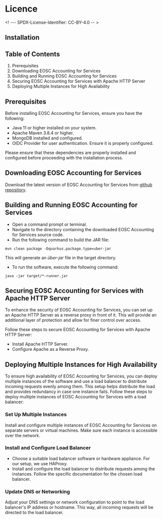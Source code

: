 # Licence

<! --- SPDX-License-Identifier: CC-BY-4.0  -- >

## Installation

## Table of Contents
1. Prerequisites
2. Downloading EOSC Accounting for Services
3. Building and Running EOSC Accounting for Services
4. Securing EOSC Accounting for Services with Apache HTTP Server
5. Deploying Multiple Instances for High Availability


## Prerequisites
Before installing EOSC Accounting for Services, ensure you have the following:

- Java 11 or higher installed on your system.
- Apache Maven 3.8.4 or higher.
- MongoDB installed and configured.
- OIDC Provider for user authentication. Ensure it is properly configured.

Please ensure that these dependencies are properly installed and configured before proceeding with the installation process.

## Downloading EOSC Accounting for Services

Download the latest version of EOSC Accounting for Services from [github repository](https://github.com/ARGOeu/argo-accounting/releases).

## Building and Running EOSC Accounting for Services

- Open a command prompt or terminal.
- Navigate to the directory containing the downloaded EOSC Accounting for Services source code.
- Run the following command to build the JAR file:
```console
mvn clean package -Dquarkus.package.type=uber-jar 
```
This will generate an _über-jar_ file in the target directory. 
- To run the software, execute the following command:
```console
java -jar target/*-runner.jar 
```
## Securing EOSC Accounting for Services with Apache HTTP Server

To enhance the security of EOSC Accounting for Services, you can set up an Apache HTTP Server as a reverse proxy in front of it. This will provide an additional layer of protection and allow for finer control over access.

Follow these steps to secure EOSC Accounting for Services with Apache HTTP Server:

- Install Apache HTTP Server.
- Configure Apache as a Reverse Proxy.
 
## Deploying Multiple Instances for High Availability

To ensure high availability of EOSC Accounting for Services, you can deploy multiple instances of the software and use a load balancer to distribute incoming requests evenly among them. This setup helps distribute the load and provides redundancy in case one instance fails.
Follow these steps to deploy multiple instances of EOSC Accounting for Services with a load balancer:

### Set Up Multiple Instances

Install and configure multiple instances of EOSC Accounting for Services on separate servers or virtual machines. Make sure each instance is accessible over the network.

### Install and Configure Load Balancer

- Choose a suitable load balancer software or hardware appliance. For our setup, we use HAProxy.
- Install and configure the load balancer to distribute requests among the instances. Follow the specific documentation for the chosen load balancer.

### Update DNS or Networking

Adjust your DNS settings or network configuration to point to the load balancer's IP address or hostname. This way, all incoming requests will be directed to the load balancer.



    

